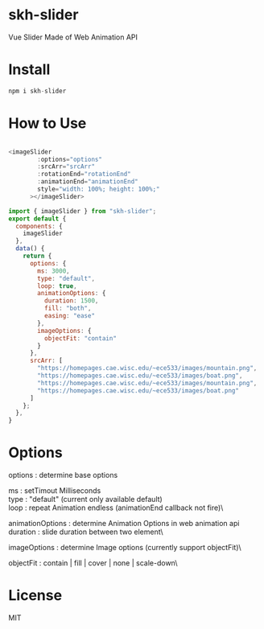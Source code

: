 # skh-slider

Vue Slider Made of Web Animation API

# Install

```js
npm i skh-slider
```

# How to Use

```js

<imageSlider
        :options="options"
        :srcArr="srcArr"
        :rotationEnd="rotationEnd"
        :animationEnd="animationEnd"
        style="width: 100%; height: 100%;"
      ></imageSlider>

import { imageSlider } from "skh-slider";
export default {
  components: {
    imageSlider
  },
  data() {
    return {
      options: {
        ms: 3000,
        type: "default",
        loop: true,
        animationOptions: {
          duration: 1500,
          fill: "both",
          easing: "ease"
        },
        imageOptions: {
          objectFit: "contain"
        }
      },
      srcArr: [
        "https://homepages.cae.wisc.edu/~ece533/images/mountain.png",
        "https://homepages.cae.wisc.edu/~ece533/images/boat.png",
        "https://homepages.cae.wisc.edu/~ece533/images/mountain.png",
        "https://homepages.cae.wisc.edu/~ece533/images/boat.png"
      ]
    };
  },
}
```

# Options

options : determine base options

ms : setTimout Milliseconds\
type : "default" (current only available default)\
loop : repeat Animation endless (animationEnd callback not fire)\

animationOptions : determine Animation Options in web animation api\
duration : slide duration between two element\

imageOptions : determine Image options (currently support objectFit)\

objectFit : contain | fill | cover | none | scale-down\

# License

MIT
